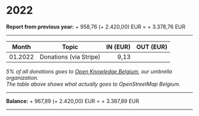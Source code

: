 # 2022

**Report from previous year:** + 958,76 (+ 2.420,00) EUR = + 3.378,76 EUR

---

| Month   | Topic                                          | IN (EUR) | OUT (EUR) |
| ------- | ---------------------------------------------- | -------: | --------: |
| 01.2022 | Donations (via Stripe)                         |     9,13 |           |

_5% of all donations goes to [Open Knowledge Belgium](https://openknowledge.be/), our umbrella organization.  
The table above shows what actually goes to OpenStreetMap Belgium._

---

**Balance:** + 967,89 (+ 2.420,00) EUR = + 3.387,89 EUR

---
